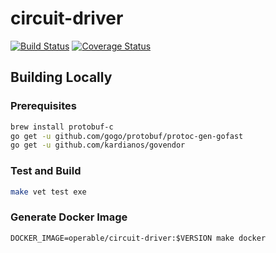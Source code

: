 # circuit-driver

[![Build Status](https://travis-ci.org/operable/circuit-driver.svg?branch=master)](https://travis-ci.org/operable/circuit-driver)
[![Coverage Status](https://coveralls.io/repos/github/operable/circuit-driver/badge.svg?branch=master)](https://coveralls.io/github/operable/circuit-driver?branch=master)

## Building Locally

### Prerequisites

```sh
brew install protobuf-c
go get -u github.com/gogo/protobuf/protoc-gen-gofast
go get -u github.com/kardianos/govendor
```

### Test and Build

```sh
make vet test exe
```

### Generate Docker Image

```
DOCKER_IMAGE=operable/circuit-driver:$VERSION make docker
```
